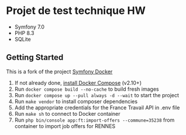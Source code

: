 # Projet de test technique HW

* Symfony 7.0
* PHP 8.3
* SQLite

## Getting Started
This is a fork of the project [Symfony Docker](https://github.com/dunglas/symfony-docker)

1. If not already done, [install Docker Compose](https://docs.docker.com/compose/install/) (v2.10+)
2. Run `docker compose build --no-cache` to build fresh images
3. Run `docker compose up --pull always -d --wait` to start the project
4. Run `make vendor` to install composer dependencies
5. Add the appropriate credentials for the France Travail API in .env file
6. Run `make sh` to connect to Docker container
7. Run `php bin/console app:ft:import-offers --commune=35238` from container to import job offers for RENNES



